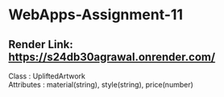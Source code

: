 # WebApps-Assignment-11
## Render Link: https://s24db30agrawal.onrender.com/
Class : UpliftedArtwork <br>
Attributes : material(string), style(string), price(number)